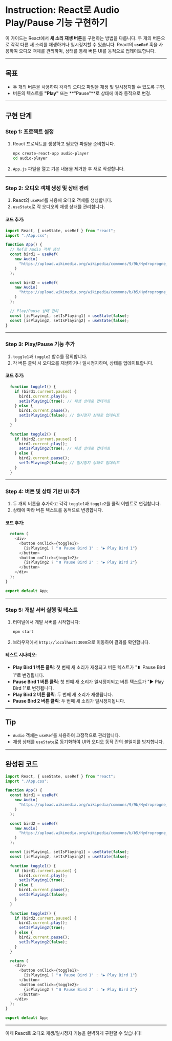 # Instruction: React로 Audio Play/Pause 기능 구현하기

이 가이드는 React에서 **새 소리 재생 버튼**을 구현하는 방법을 다룹니다. 두 개의 버튼으로 각각 다른 새 소리를 재생하거나 일시정지할 수 있습니다. React의 **`useRef`** 훅을 사용하여 오디오 객체를 관리하며, 상태를 통해 버튼 UI를 동적으로 업데이트합니다.

---

## **목표**

- 두 개의 버튼을 사용하여 각각의 오디오 파일을 재생 및 일시정지할 수 있도록 구현.
- 버튼의 텍스트를 **"Play"** 또는 **"Pause"**로 상태에 따라 동적으로 변경.

---

## **구현 단계**

### **Step 1: 프로젝트 설정**
1. React 프로젝트를 생성하고 필요한 파일을 준비합니다.
   ```bash
   npx create-react-app audio-player
   cd audio-player
   ```
2. `App.js` 파일을 열고 기본 내용을 제거한 후 새로 작성합니다.

---

### **Step 2: 오디오 객체 생성 및 상태 관리**
1. React의 `useRef`를 사용해 오디오 객체를 생성합니다.
2. `useState`로 각 오디오의 재생 상태를 관리합니다.

#### 코드 추가:
```javascript
import React, { useState, useRef } from "react";
import "./App.css";

function App() {
  // Ref로 Audio 객체 생성
  const bird1 = useRef(
    new Audio(
      "https://upload.wikimedia.org/wikipedia/commons/9/9b/Hydroprogne_caspia_-_Caspian_Tern_XC432679.mp3"
    )
  );

  const bird2 = useRef(
    new Audio(
      "https://upload.wikimedia.org/wikipedia/commons/b/b5/Hydroprogne_caspia_-_Caspian_Tern_XC432881.mp3"
    )
  );

  // Play/Pause 상태 관리
  const [isPlaying1, setIsPlaying1] = useState(false);
  const [isPlaying2, setIsPlaying2] = useState(false);
}
```

---

### **Step 3: Play/Pause 기능 추가**
1. `toggle1`과 `toggle2` 함수를 정의합니다.
2. 각 버튼 클릭 시 오디오를 재생하거나 일시정지하며, 상태를 업데이트합니다.

#### 코드 추가:
```javascript
  function toggle1() {
    if (bird1.current.paused) {
      bird1.current.play();
      setIsPlaying1(true); // 재생 상태로 업데이트
    } else {
      bird1.current.pause();
      setIsPlaying1(false); // 일시정지 상태로 업데이트
    }
  }

  function toggle2() {
    if (bird2.current.paused) {
      bird2.current.play();
      setIsPlaying2(true); // 재생 상태로 업데이트
    } else {
      bird2.current.pause();
      setIsPlaying2(false); // 일시정지 상태로 업데이트
    }
  }
```

---

### **Step 4: 버튼 및 상태 기반 UI 추가**
1. 두 개의 버튼을 추가하고 각각 `toggle1`과 `toggle2`를 클릭 이벤트로 연결합니다.
2. 상태에 따라 버튼 텍스트를 동적으로 변경합니다.

#### 코드 추가:
```javascript
  return (
    <div>
      <button onClick={toggle1}>
        {isPlaying1 ? "⏸️ Pause Bird 1" : "▶️ Play Bird 1"}
      </button>
      <button onClick={toggle2}>
        {isPlaying2 ? "⏸️ Pause Bird 2" : "▶️ Play Bird 2"}
      </button>
    </div>
  );
}

export default App;
```

---

### **Step 5: 개발 서버 실행 및 테스트**
1. 터미널에서 개발 서버를 시작합니다:
   ```bash
   npm start
   ```
2. 브라우저에서 `http://localhost:3000`으로 이동하여 결과를 확인합니다.

#### 테스트 시나리오:
- **Play Bird 1 버튼 클릭**: 첫 번째 새 소리가 재생되고 버튼 텍스트가 "⏸️ Pause Bird 1"로 변경됩니다.
- **Pause Bird 1 버튼 클릭**: 첫 번째 새 소리가 일시정지되고 버튼 텍스트가 "▶️ Play Bird 1"로 변경됩니다.
- **Play Bird 2 버튼 클릭**: 두 번째 새 소리가 재생됩니다.
- **Pause Bird 2 버튼 클릭**: 두 번째 새 소리가 일시정지됩니다.

---

## **Tip**

- `Audio` 객체는 `useRef`를 사용하여 고정적으로 관리합니다.  
- 재생 상태를 `useState`로 동기화하여 UI와 오디오 동작 간의 불일치를 방지합니다.

---

## **완성된 코드**

```javascript
import React, { useState, useRef } from "react";
import "./App.css";

function App() {
  const bird1 = useRef(
    new Audio(
      "https://upload.wikimedia.org/wikipedia/commons/9/9b/Hydroprogne_caspia_-_Caspian_Tern_XC432679.mp3"
    )
  );

  const bird2 = useRef(
    new Audio(
      "https://upload.wikimedia.org/wikipedia/commons/b/b5/Hydroprogne_caspia_-_Caspian_Tern_XC432881.mp3"
    )
  );

  const [isPlaying1, setIsPlaying1] = useState(false);
  const [isPlaying2, setIsPlaying2] = useState(false);

  function toggle1() {
    if (bird1.current.paused) {
      bird1.current.play();
      setIsPlaying1(true);
    } else {
      bird1.current.pause();
      setIsPlaying1(false);
    }
  }

  function toggle2() {
    if (bird2.current.paused) {
      bird2.current.play();
      setIsPlaying2(true);
    } else {
      bird2.current.pause();
      setIsPlaying2(false);
    }
  }

  return (
    <div>
      <button onClick={toggle1}>
        {isPlaying1 ? "⏸️ Pause Bird 1" : "▶️ Play Bird 1"}
      </button>
      <button onClick={toggle2}>
        {isPlaying2 ? "⏸️ Pause Bird 2" : "▶️ Play Bird 2"}
      </button>
    </div>
  );
}

export default App;
```

---

이제 React로 오디오 재생/일시정지 기능을 완벽하게 구현할 수 있습니다!
```
